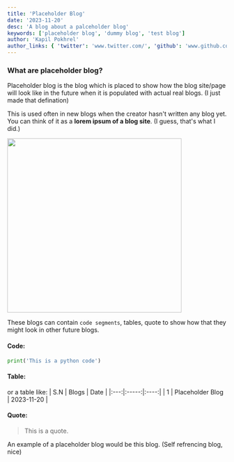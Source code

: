 ```yaml
---
title: 'Placeholder Blog'
date: '2023-11-20'
desc: 'A blog about a palceholder blog'
keywords: ['placeholder blog', 'dummy blog', 'test blog']
author: 'Kapil Pokhrel'
author_links: { 'twitter': 'www.twitter.com/', 'github': 'www.github.com/' }
---
```


### What are placeholder blog?

Placeholder blog is the blog which is placed to show how the blog site/page will look like in the future when it is populated with actual real blogs. (I just made that defination)

This is used often in new blogs when the creator hasn't written any blog yet. You can think of it as a **lorem ipsum of a blog site**. (I guess, that's what I did.)

<img src='/images/placeholder_bot_meme.jpg' width='400' />

These blogs can contain `code segments`, tables, quote to show how that they might look in other future blogs.

#### Code:

```python
print('This is a python code')
```

#### Table:

or a table like:
| S.N | Blogs | Date |
|:---:|:-----:|:----:|
| 1 | Placeholder Blog | 2023-11-20 |

#### Quote:

> This is a quote.

An example of a placeholder blog would be this blog. (Self refrencing blog, nice)
